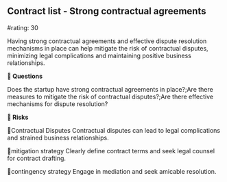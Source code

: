 

## Contract list - Strong contractual agreements

#rating: 30


Having strong contractual agreements and effective dispute resolution mechanisms in place can help mitigate the risk of contractual disputes, minimizing legal complications and maintaining positive business relationships.

**💭 Questions**

Does the startup have strong contractual agreements in place?;Are there measures to mitigate the risk of contractual disputes?;Are there effective mechanisms for dispute resolution?

**🚨 Risks**

🚨Contractual Disputes
Contractual disputes can lead to legal complications and strained business relationships.

🚨mitigation strategy
Clearly define contract terms and seek legal counsel for contract drafting.

🚨contingency strategy
Engage in mediation and seek amicable resolution.





